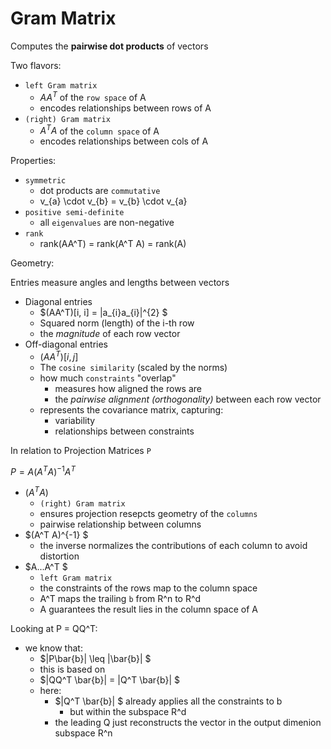 # Gram Matrix

Computes the **pairwise dot products** of vectors

Two flavors:

- `left Gram matrix`
  - $AA^T$ of the `row space` of A
  - encodes relationships between rows of A
- `(right) Gram matrix`
  - $A^T A$ of the `column space` of A
  - encodes relationships between cols of A

Properties:

- `symmetric`
  - dot products are `commutative`
  - v_{a} \cdot v_{b} = v_{b} \cdot v_{a}
- `positive semi-definite`
  - all `eigenvalues` are non-negative
- `rank`
  - rank(AA^T) = rank(A^T A) = rank(A)

Geometry:

Entries measure angles and lengths between vectors

- Diagonal entries
  - $(AA^T)[i, i] = \|a_{i}a_{i}\|^{2} $
  - Squared norm (length) of the i-th row
  - the *magnitude* of each row vector
- Off-diagonal entries
  - $(AA^T)[i, j]$
  - The `cosine similarity` (scaled by the norms)
  - how much `constraints` "overlap"
    - measures how aligned the rows are
    - the *pairwise alignment (orthogonality)* between each row vector
  - represents the covariance matrix, capturing:
    - variability
    - relationships between constraints

In relation to Projection Matrices `P`

$P = A(A^T A)^{-1} A^T$

- $(A^T A)$
  - `(right) Gram matrix`
  - ensures projection resepcts geometry of the `columns`
  - pairwise relationship between columns
- $(A^T A)^{-1} $
  - the inverse normalizes the contributions of each column to avoid distortion
- $A...A^T  $
  - `left Gram matrix`
  - the constraints of the rows map to the column space
  - A^T maps the trailing `b` from R^n to R^d
  - A guarantees the result lies in the column space of A

Looking at P = QQ^T:

- we know that:
  - $\|P\bar{b}\| \leq \|\bar{b}\| $
  - this is based on
  - $\|QQ^T \bar{b}\| = \|Q^T \bar{b}\|  $
  - here:
    - $\|Q^T \bar{b}\| $ already applies all the constraints to b
      - but within the subspace R^d
    - the leading Q just reconstructs the vector in the output dimenion subspace R^n
